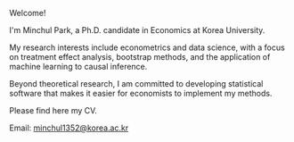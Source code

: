 Welcome!

I'm Minchul Park, a Ph.D. candidate in Economics at Korea University.

My research interests include econometrics and data science, with a focus on treatment effect analysis, bootstrap methods, and the application of machine learning to causal inference.

Beyond theoretical research, I am committed to developing statistical software that makes it easier for economists to implement my methods.

Please find here my CV.

Email: minchul1352@korea.ac.kr
